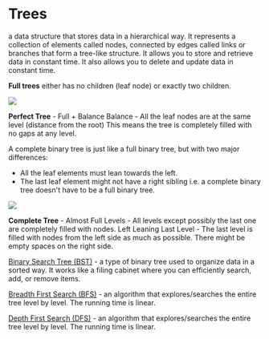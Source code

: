 # Trees

a data structure that stores data in a hierarchical way. It represents a collection of elements called nodes, connected by edges called links or branches that form a tree-like structure. It allows you to store and retrieve data in constant time. It also allows you to delete and update data in constant time.

**Full trees** either has no children (leaf node) or exactly two children. 

![](https://cdn.programiz.com/sites/tutorial2program/files/full-binary-tree_0.png)

**Perfect Tree** - Full + Balance 
Balance - All the leaf nodes are at the same level (distance from the root) This means the tree is completely filled with no gaps at any level. 

A complete binary tree is just like a full binary tree, but with two major differences:
- All the leaf elements must lean towards the left.
- The last leaf element might not have a right sibling i.e. a complete binary tree doesn't have to be a full binary tree.

![](https://www.programiz.com/sites/tutorial2program/files/perfect-binary-tree_0.png)

**Complete Tree** - 
Almost Full Levels - All levels except possibly the last one are completely filled with nodes.
Left Leaning Last Level - The last level is filled with nodes from the left side as much as possible. There might be empty spaces on the right side. 

[Binary Search Tree (BST)](<Binary Search Tree.md>) - a type of binary tree used to organize data in a sorted way. It works like a filing cabinet where you can efficiently search, add, or remove items.

[Breadth First Search (BFS)](<Breadth First Search.md>) - an algorithm that explores/searches the entire tree level by level. The running time is linear.

[Depth First Search (DFS)](<Depth First Search.md>) - an algorithm that explores/searches the entire tree level by level. The running time is linear.